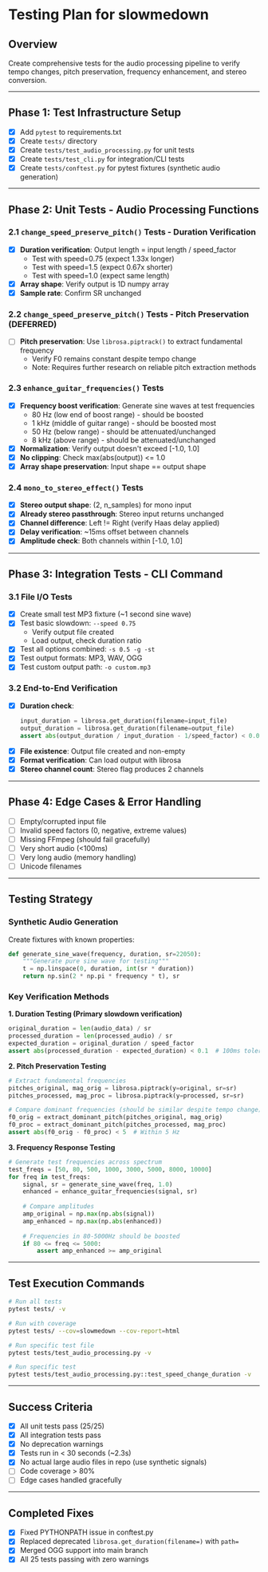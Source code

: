 # Testing Plan for slowmedown

## Overview
Create comprehensive tests for the audio processing pipeline to verify tempo changes, pitch preservation, frequency enhancement, and stereo conversion.

---

## Phase 1: Test Infrastructure Setup
- [x] Add `pytest` to requirements.txt
- [x] Create `tests/` directory
- [x] Create `tests/test_audio_processing.py` for unit tests
- [x] Create `tests/test_cli.py` for integration/CLI tests
- [x] Create `tests/conftest.py` for pytest fixtures (synthetic audio generation)

---

## Phase 2: Unit Tests - Audio Processing Functions

### 2.1 `change_speed_preserve_pitch()` Tests - Duration Verification
- [x] **Duration verification**: Output length = input length / speed_factor
  - Test with speed=0.75 (expect 1.33x longer)
  - Test with speed=1.5 (expect 0.67x shorter)
  - Test with speed=1.0 (expect same length)
- [x] **Array shape**: Verify output is 1D numpy array
- [x] **Sample rate**: Confirm SR unchanged

### 2.2 `change_speed_preserve_pitch()` Tests - Pitch Preservation (DEFERRED)
- [ ] **Pitch preservation**: Use `librosa.piptrack()` to extract fundamental frequency
  - Verify F0 remains constant despite tempo change
  - Note: Requires further research on reliable pitch extraction methods

### 2.3 `enhance_guitar_frequencies()` Tests
- [x] **Frequency boost verification**: Generate sine waves at test frequencies
  - 80 Hz (low end of boost range) - should be boosted
  - 1 kHz (middle of guitar range) - should be boosted most
  - 50 Hz (below range) - should be attenuated/unchanged
  - 8 kHz (above range) - should be attenuated/unchanged
- [x] **Normalization**: Verify output doesn't exceed [-1.0, 1.0]
- [x] **No clipping**: Check max(abs(output)) <= 1.0
- [x] **Array shape preservation**: Input shape == output shape

### 2.4 `mono_to_stereo_effect()` Tests
- [x] **Stereo output shape**: (2, n_samples) for mono input
- [x] **Already stereo passthrough**: Stereo input returns unchanged
- [x] **Channel difference**: Left != Right (verify Haas delay applied)
- [x] **Delay verification**: ~15ms offset between channels
- [x] **Amplitude check**: Both channels within [-1.0, 1.0]

---

## Phase 3: Integration Tests - CLI Command

### 3.1 File I/O Tests
- [x] Create small test MP3 fixture (~1 second sine wave)
- [x] Test basic slowdown: `--speed 0.75`
  - Verify output file created
  - Load output, check duration ratio
- [x] Test all options combined: `-s 0.5 -g -st`
- [x] Test output formats: MP3, WAV, OGG
- [x] Test custom output path: `-o custom.mp3`

### 3.2 End-to-End Verification
- [x] **Duration check**: 
  ```python
  input_duration = librosa.get_duration(filename=input_file)
  output_duration = librosa.get_duration(filename=output_file)
  assert abs(output_duration / input_duration - 1/speed_factor) < 0.05
  ```
- [x] **File existence**: Output file created and non-empty
- [x] **Format verification**: Can load output with librosa
- [x] **Stereo channel count**: Stereo flag produces 2 channels

---

## Phase 4: Edge Cases & Error Handling
- [ ] Empty/corrupted input file
- [ ] Invalid speed factors (0, negative, extreme values)
- [ ] Missing FFmpeg (should fail gracefully)
- [ ] Very short audio (<100ms)
- [ ] Very long audio (memory handling)
- [ ] Unicode filenames

---

## Testing Strategy

### Synthetic Audio Generation
Create fixtures with known properties:
```python
def generate_sine_wave(frequency, duration, sr=22050):
    """Generate pure sine wave for testing"""
    t = np.linspace(0, duration, int(sr * duration))
    return np.sin(2 * np.pi * frequency * t), sr
```

### Key Verification Methods

**1. Duration Testing (Primary slowdown verification)**
```python
original_duration = len(audio_data) / sr
processed_duration = len(processed_audio) / sr
expected_duration = original_duration / speed_factor
assert abs(processed_duration - expected_duration) < 0.1  # 100ms tolerance
```

**2. Pitch Preservation Testing**
```python
# Extract fundamental frequencies
pitches_original, mag_orig = librosa.piptrack(y=original, sr=sr)
pitches_processed, mag_proc = librosa.piptrack(y=processed, sr=sr)

# Compare dominant frequencies (should be similar despite tempo change)
f0_orig = extract_dominant_pitch(pitches_original, mag_orig)
f0_proc = extract_dominant_pitch(pitches_processed, mag_proc)
assert abs(f0_orig - f0_proc) < 5  # Within 5 Hz
```

**3. Frequency Response Testing**
```python
# Generate test frequencies across spectrum
test_freqs = [50, 80, 500, 1000, 3000, 5000, 8000, 10000]
for freq in test_freqs:
    signal, sr = generate_sine_wave(freq, 1.0)
    enhanced = enhance_guitar_frequencies(signal, sr)
    
    # Compare amplitudes
    amp_original = np.max(np.abs(signal))
    amp_enhanced = np.max(np.abs(enhanced))
    
    # Frequencies in 80-5000Hz should be boosted
    if 80 <= freq <= 5000:
        assert amp_enhanced >= amp_original
```

---

## Test Execution Commands
```bash
# Run all tests
pytest tests/ -v

# Run with coverage
pytest tests/ --cov=slowmedown --cov-report=html

# Run specific test file
pytest tests/test_audio_processing.py -v

# Run specific test
pytest tests/test_audio_processing.py::test_speed_change_duration -v
```

---

## Success Criteria
- [x] All unit tests pass (25/25)
- [x] All integration tests pass
- [x] No deprecation warnings
- [x] Tests run in < 30 seconds (~2.3s)
- [x] No actual large audio files in repo (use synthetic signals)
- [ ] Code coverage > 80%
- [ ] Edge cases handled gracefully

---

## Completed Fixes
- [x] Fixed PYTHONPATH issue in conftest.py
- [x] Replaced deprecated `librosa.get_duration(filename=)` with `path=`
- [x] Merged OGG support into main branch
- [x] All 25 tests passing with zero warnings
